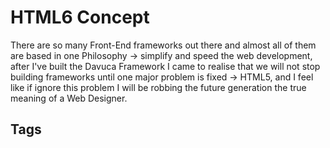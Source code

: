 # HTML6 Concept
There are so many Front-End frameworks out there and almost all of them are based in one Philosophy → simplify and speed the web development, after I've built the Davuca Framework I came to realise that we will not stop building frameworks until one major problem is fixed → HTML5, and I feel like if ignore this problem I will be robbing the future generation the true meaning of a Web Designer.

## Tags
